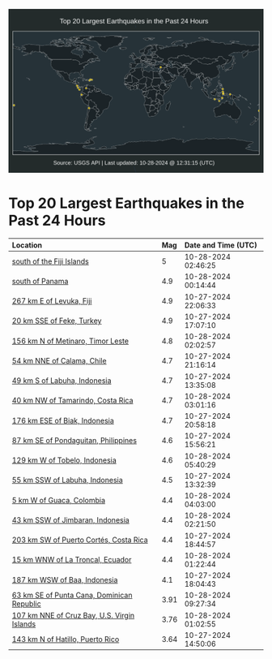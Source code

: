 ![Map](./map.png)

# Top 20 Largest Earthquakes in the Past 24 Hours

| Location | Mag | Date and Time (UTC) |
|:---|:---|:---|
| [south of the Fiji Islands](https://earthquake.usgs.gov/earthquakes/eventpage/us7000nnjz) | 5 | 10-28-2024 02:46:25 |
| [south of Panama](https://earthquake.usgs.gov/earthquakes/eventpage/us7000nnja) | 4.9 | 10-28-2024 00:14:44 |
| [267 km E of Levuka, Fiji](https://earthquake.usgs.gov/earthquakes/eventpage/us7000nnix) | 4.9 | 10-27-2024 22:06:33 |
| [20 km SSE of Feke, Turkey](https://earthquake.usgs.gov/earthquakes/eventpage/us7000nni1) | 4.9 | 10-27-2024 17:07:10 |
| [156 km N of Metinaro, Timor Leste](https://earthquake.usgs.gov/earthquakes/eventpage/us7000nnjr) | 4.8 | 10-28-2024 02:02:57 |
| [54 km NNE of Calama, Chile](https://earthquake.usgs.gov/earthquakes/eventpage/us7000nnit) | 4.7 | 10-27-2024 21:16:14 |
| [49 km S of Labuha, Indonesia](https://earthquake.usgs.gov/earthquakes/eventpage/us7000nnhg) | 4.7 | 10-27-2024 13:35:08 |
| [40 km NW of Tamarindo, Costa Rica](https://earthquake.usgs.gov/earthquakes/eventpage/us7000nnk5) | 4.7 | 10-28-2024 03:01:16 |
| [176 km ESE of Biak, Indonesia](https://earthquake.usgs.gov/earthquakes/eventpage/us7000nniq) | 4.7 | 10-27-2024 20:58:18 |
| [87 km SE of Pondaguitan, Philippines](https://earthquake.usgs.gov/earthquakes/eventpage/us7000nnhw) | 4.6 | 10-27-2024 15:56:21 |
| [129 km W of Tobelo, Indonesia](https://earthquake.usgs.gov/earthquakes/eventpage/us7000nnkx) | 4.6 | 10-28-2024 05:40:29 |
| [55 km SSW of Labuha, Indonesia](https://earthquake.usgs.gov/earthquakes/eventpage/us7000nnhf) | 4.5 | 10-27-2024 13:32:39 |
| [5 km W of Guaca, Colombia](https://earthquake.usgs.gov/earthquakes/eventpage/us7000nnkf) | 4.4 | 10-28-2024 04:03:00 |
| [43 km SSW of Jimbaran, Indonesia](https://earthquake.usgs.gov/earthquakes/eventpage/us7000nnjw) | 4.4 | 10-28-2024 02:21:50 |
| [203 km SW of Puerto Cortés, Costa Rica](https://earthquake.usgs.gov/earthquakes/eventpage/us7000nnia) | 4.4 | 10-27-2024 18:44:57 |
| [15 km WNW of La Troncal, Ecuador](https://earthquake.usgs.gov/earthquakes/eventpage/us7000nnjj) | 4.4 | 10-28-2024 01:22:44 |
| [187 km WSW of Baa, Indonesia](https://earthquake.usgs.gov/earthquakes/eventpage/us7000nni8) | 4.1 | 10-27-2024 18:04:43 |
| [63 km SE of Punta Cana, Dominican Republic](https://earthquake.usgs.gov/earthquakes/eventpage/pr2024302001) | 3.91 | 10-28-2024 09:27:34 |
| [107 km NNE of Cruz Bay, U.S. Virgin Islands](https://earthquake.usgs.gov/earthquakes/eventpage/pr2024302000) | 3.76 | 10-28-2024 01:02:55 |
| [143 km N of Hatillo, Puerto Rico](https://earthquake.usgs.gov/earthquakes/eventpage/pr2024301000) | 3.64 | 10-27-2024 14:50:06 |
